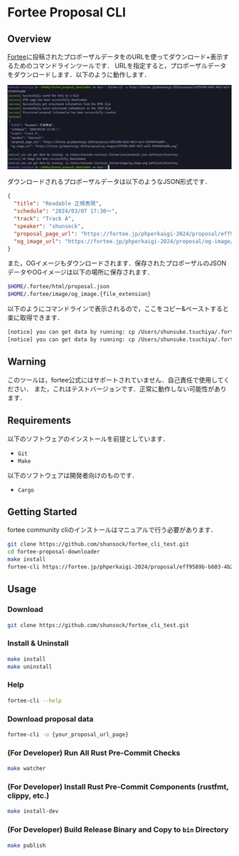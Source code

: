 # Fortee Proposal CLI
## Overview
[Fortee](https://fortee.jp)に投稿されたプロポーザルデータをのURLを使ってダウンロード+表示するためのコマンドラインツールです．
URLを指定すると，プロポーザルデータをダウンロードします．以下のように動作します．

![command example](command_example.png)

ダウンロードされるプロポーザルデータは以下のようなJSON形式です．

```json
{
  "title": "Readable 正規表現",
  "schedule": "2024/03/07 17:30〜",
  "track": "Track A",
  "speaker": "shunsock",
  "proposal_page_url": "https://fortee.jp/phperkaigi-2024/proposal/eff9589b-b603-4b23-aa35-42948443a80b",
  "og_image_url": "https://fortee.jp/phperkaigi-2024/proposal/og-image/eff9589b-b603-4b23-aa35-42948443a80b.png"
}
```

また，OGイメージもダウンロードされます．保存されたプロポーザルのJSONデータやOGイメージは以下の場所に保存されます．
```bash
$HOME/.fortee/html/proposal.json
$HOME/.fortee/image/og_image.{file_extension}
```

以下のようにコマンドラインで表示されるので，ここをコピー&ペーストすると楽に取得できます．

```bash
[notice] you can get data by running: cp /Users/shunsuke.tsuchiya/.fortee/json/proposal.json path/your/directory
[notice] you can get data by running: cp /Users/shunsuke.tsuchiya/.fortee/image/og_image.png path/your/directory
```

## Warning
このツールは，fortee公式にはサポートされていません．自己責任で使用してください．
また，これはテストバージョンです．正常に動作しない可能性があります．

## Requirements
以下のソフトウェアのインストールを前提としています．
- `Git`
- `Make`

以下のソフトウェアは開発者向けのものです．
- `Cargo`

## Getting Started
fortee community cliのインストールはマニュアルで行う必要があります．

```bash
git clone https://github.com/shunsock/fortee_cli_test.git 
cd fortee-proposal-downloader
make install
fortee-cli https://fortee.jp/phperkaigi-2024/proposal/eff9589b-b603-4b23-aa35-42948443a80b
```

## Usage
### Download
```bash
git clone https://github.com/shunsock/fortee_cli_test.git
```

### Install & Uninstall
```bash
make install
make uninstall
```

### Help
```bash
fortee-cli --help
```

### Download proposal data
```bash
fortee-cli -u {your_proposal_url_page}
```

### (For Developer) Run All Rust Pre-Commit Checks
```bash
make watcher
```

### (For Developer) Install Rust Pre-Commit Components (rustfmt, clippy, etc.)
```bash
make install-dev
```

### (For Developer) Build Release Binary and Copy to `bin` Directory
```bash
make publish
```
